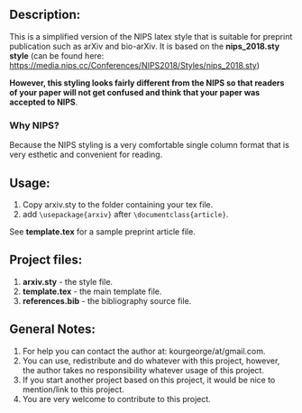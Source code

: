 
## Description:
This is a simplified version of the NIPS latex style that is suitable for preprint publication such as arXiv and bio-arXiv.
It is based on the **nips_2018.sty style** (can be found here: https://media.nips.cc/Conferences/NIPS2018/Styles/nips_2018.sty)

**However, this styling looks fairly different from the NIPS so that readers of your paper will not get confused and think that your paper was accepted to NIPS**.

### Why NIPS? 
Because the NIPS styling is a very comfortable single column format that is very esthetic and convenient for reading.

## Usage:
1. Copy arxiv.sty to the folder containing your tex file.
2. add `\usepackage{arxiv}` after `\documentclass{article}`.

See **template.tex** for a sample preprint article file.

## Project files:
1. **arxiv.sty** - the style file.
2. **template.tex** - the main template file.
3. **references.bib** - the bibliography source file.


## General Notes:
1. For help you can contact the author at: kourgeorge/at/gmail.com.
2. You can use, redistribute and do whatever with this project, however, the author takes no responsibility whatever usage of this project.
3. If you start another project based on this project, it would be nice to mention/link to this project.
4. You are very welcome to contribute to this project.
